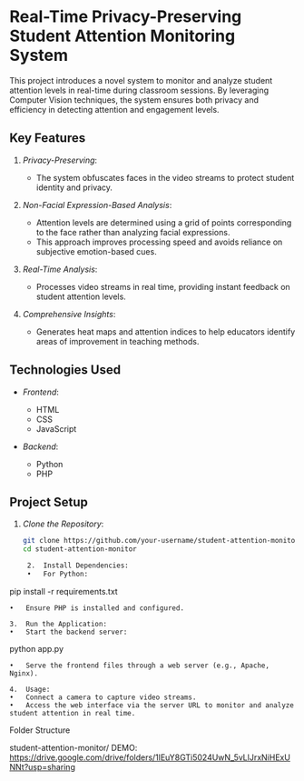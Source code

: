 # Real-Time Privacy-Preserving Student Attention Monitoring System  

This project introduces a novel system to monitor and analyze student attention levels in real-time during classroom sessions. By leveraging Computer Vision techniques, the system ensures both privacy and efficiency in detecting attention and engagement levels.  

## Key Features  

1. *Privacy-Preserving*:  
   - The system obfuscates faces in the video streams to protect student identity and privacy.  

2. *Non-Facial Expression-Based Analysis*:  
   - Attention levels are determined using a grid of points corresponding to the face rather than analyzing facial expressions.  
   - This approach improves processing speed and avoids reliance on subjective emotion-based cues.  

3. *Real-Time Analysis*:  
   - Processes video streams in real time, providing instant feedback on student attention levels.  

4. *Comprehensive Insights*:  
   - Generates heat maps and attention indices to help educators identify areas of improvement in teaching methods.  

## Technologies Used  

- *Frontend*:  
  - HTML  
  - CSS  
  - JavaScript  

- *Backend*:  
  - Python  
  - PHP  

## Project Setup  

1. *Clone the Repository*:  
   ```bash  
   git clone https://github.com/your-username/student-attention-monitor.git  
   cd student-attention-monitor  

	2.	Install Dependencies:
	•	For Python:

pip install -r requirements.txt  


	•	Ensure PHP is installed and configured.

	3.	Run the Application:
	•	Start the backend server:

python app.py  


	•	Serve the frontend files through a web server (e.g., Apache, Nginx).

	4.	Usage:
	•	Connect a camera to capture video streams.
	•	Access the web interface via the server URL to monitor and analyze student attention in real time.

Folder Structure

student-attention-monitor/
DEMO:
https://drive.google.com/drive/folders/1lEuY8GTi5024UwN_5vLlJrxNiHExUNNt?usp=sharing
